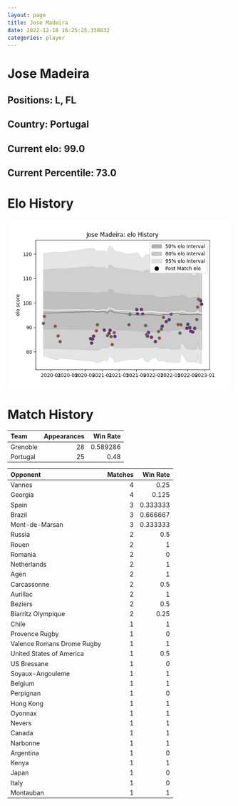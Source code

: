 ```yaml
---  
layout: page  
title: Jose Madeira  
date: 2022-12-18 16:25:25.338832  
categories: player  
---
```

# Jose Madeira

## Positions: L, FL

## Country: Portugal

## Current elo: 99.0

## Current Percentile: 73.0

# Elo History


![elo history](history_JoseMadeira.png)
# Match History


| Team     |   Appearances |   Win Rate |
|:---------|--------------:|-----------:|
| Grenoble |            28 |   0.589286 |
| Portugal |            25 |   0.48     |

| Opponent                   |   Matches |   Win Rate |
|:---------------------------|----------:|-----------:|
| Vannes                     |         4 |   0.25     |
| Georgia                    |         4 |   0.125    |
| Spain                      |         3 |   0.333333 |
| Brazil                     |         3 |   0.666667 |
| Mont-de-Marsan             |         3 |   0.333333 |
| Russia                     |         2 |   0.5      |
| Rouen                      |         2 |   1        |
| Romania                    |         2 |   0        |
| Netherlands                |         2 |   1        |
| Agen                       |         2 |   1        |
| Carcassonne                |         2 |   0.5      |
| Aurillac                   |         2 |   1        |
| Beziers                    |         2 |   0.5      |
| Biarritz Olympique         |         2 |   0.25     |
| Chile                      |         1 |   1        |
| Provence Rugby             |         1 |   0        |
| Valence Romans Drome Rugby |         1 |   1        |
| United States of America   |         1 |   0.5      |
| US Bressane                |         1 |   0        |
| Soyaux-Angouleme           |         1 |   1        |
| Belgium                    |         1 |   1        |
| Perpignan                  |         1 |   0        |
| Hong Kong                  |         1 |   1        |
| Oyonnax                    |         1 |   1        |
| Nevers                     |         1 |   1        |
| Canada                     |         1 |   1        |
| Narbonne                   |         1 |   1        |
| Argentina                  |         1 |   0        |
| Kenya                      |         1 |   1        |
| Japan                      |         1 |   0        |
| Italy                      |         1 |   0        |
| Montauban                  |         1 |   1        |